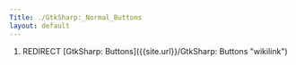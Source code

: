 ```yaml
---
Title: ./GtkSharp:_Normal_Buttons
layout: default
---
```


1.  REDIRECT [GtkSharp: Buttons]({{site.url}}/GtkSharp: Buttons "wikilink")
